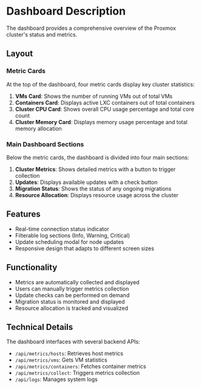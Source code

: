 # Dashboard Description

The dashboard provides a comprehensive overview of the Proxmox cluster's status and metrics.

## Layout

### Metric Cards
At the top of the dashboard, four metric cards display key cluster statistics:
1. **VMs Card**: Shows the number of running VMs out of total VMs
2. **Containers Card**: Displays active LXC containers out of total containers
3. **Cluster CPU Card**: Shows overall CPU usage percentage and total core count
4. **Cluster Memory Card**: Displays memory usage percentage and total memory allocation

### Main Dashboard Sections
Below the metric cards, the dashboard is divided into four main sections:
1. **Cluster Metrics**: Shows detailed metrics with a button to trigger collection
2. **Updates**: Displays available updates with a check button
3. **Migration Status**: Shows the status of any ongoing migrations
4. **Resource Allocation**: Displays resource usage across the cluster

## Features

- Real-time connection status indicator
- Filterable log sections (Info, Warning, Critical)
- Update scheduling modal for node updates
- Responsive design that adapts to different screen sizes

## Functionality

- Metrics are automatically collected and displayed
- Users can manually trigger metrics collection
- Update checks can be performed on demand
- Migration status is monitored and displayed
- Resource allocation is tracked and visualized

## Technical Details

The dashboard interfaces with several backend APIs:
- `/api/metrics/hosts`: Retrieves host metrics
- `/api/metrics/vms`: Gets VM statistics
- `/api/metrics/containers`: Fetches container metrics
- `/api/metrics/collect`: Triggers metrics collection
- `/api/logs`: Manages system logs
